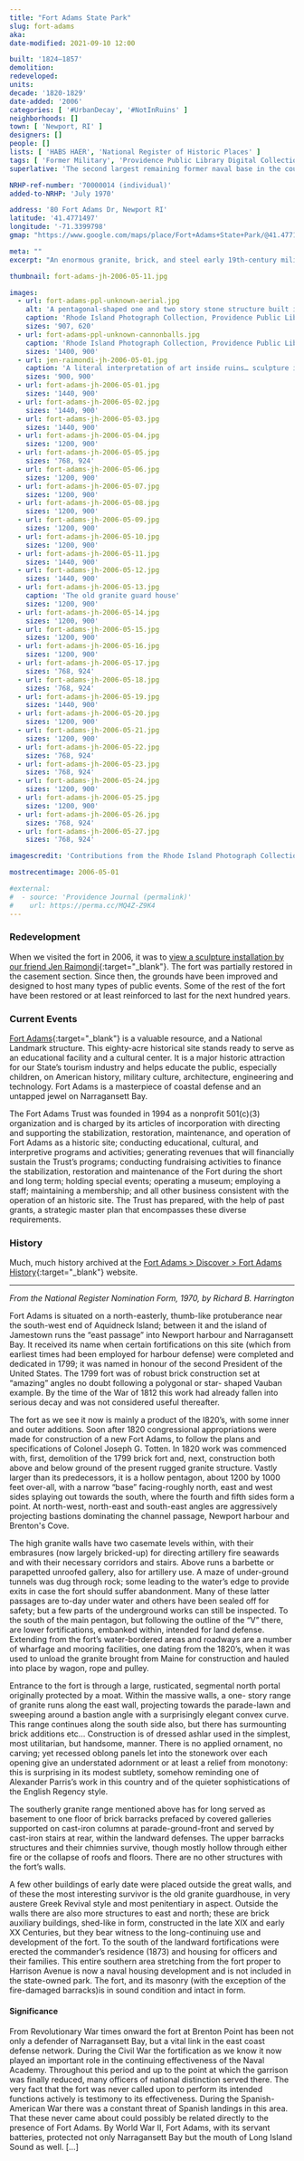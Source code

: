 ```yaml
---
title: "Fort Adams State Park"
slug: fort-adams
aka:
date-modified: 2021-09-10 12:00

built: '1824–1857'
demolition:
redeveloped:
units:
decade: '1820-1829'
date-added: '2006'
categories: [ '#UrbanDecay', '#NotInRuins' ]
neighborhoods: []
town: [ 'Newport, RI' ]
designers: []
people: []
lists: [ 'HABS HAER', 'National Register of Historic Places' ]
tags: [ 'Former Military', 'Providence Public Library Digital Collections', 'The Superlatives' ]
superlative: 'The second largest remaining former naval base in the country, the largest being Fort Monroe (Virginia, decommissioned in 2011)'

NRHP-ref-number: '70000014 (individual)'
added-to-NRHP: 'July 1970'

address: '80 Fort Adams Dr, Newport RI'
latitude: '41.4771497'
longitude: '-71.3399798'
gmap: "https://www.google.com/maps/place/Fort+Adams+State+Park/@41.4771497,-71.3399798,919m/data=!3m1!1e3!4m13!1m7!3m6!1s0x89e5a57a114e6fb5:0x2637c9cc53542736!2s1+Lincoln+Dr,+Newport,+RI+02840!3b1!8m2!3d41.4714105!4d-71.3419145!3m4!1s0x89e5a57c27ae382b:0x9e5b020b4d18438b!8m2!3d41.4790898!4d-71.3358244"

meta: ""
excerpt: "An enormous granite, brick, and steel early 19th-century military fortification guarding the entrance to Narragansett Bay"

thumbnail: fort-adams-jh-2006-05-11.jpg

images:
  - url: fort-adams-ppl-unknown-aerial.jpg
    alt: 'A pentagonal-shaped one and two story stone structure built into the coast of Newport and used to defend the entrance to Narragansett Bay. Extensive architectural description in the History section'
    caption: 'Rhode Island Photograph Collection, Providence Public Library'
    sizes: '907, 620'
  - url: fort-adams-ppl-unknown-cannonballs.jpg
    caption: 'Rhode Island Photograph Collection, Providence Public Library'
    sizes: '1400, 900'
  - url: jen-raimondi-jh-2006-05-01.jpg
    caption: 'A literal interpretation of art inside ruins… sculpture installation by Jen Raimondi, May 2006'
    sizes: '900, 900'
  - url: fort-adams-jh-2006-05-01.jpg
    sizes: '1440, 900'
  - url: fort-adams-jh-2006-05-02.jpg
    sizes: '1440, 900'
  - url: fort-adams-jh-2006-05-03.jpg
    sizes: '1440, 900'
  - url: fort-adams-jh-2006-05-04.jpg
    sizes: '1200, 900'
  - url: fort-adams-jh-2006-05-05.jpg
    sizes: '768, 924'
  - url: fort-adams-jh-2006-05-06.jpg
    sizes: '1200, 900'
  - url: fort-adams-jh-2006-05-07.jpg
    sizes: '1200, 900'
  - url: fort-adams-jh-2006-05-08.jpg
    sizes: '1200, 900'
  - url: fort-adams-jh-2006-05-09.jpg
    sizes: '1200, 900'
  - url: fort-adams-jh-2006-05-10.jpg
    sizes: '1200, 900'
  - url: fort-adams-jh-2006-05-11.jpg
    sizes: '1440, 900'
  - url: fort-adams-jh-2006-05-12.jpg
    sizes: '1440, 900'
  - url: fort-adams-jh-2006-05-13.jpg
    caption: 'The old granite guard house'
    sizes: '1200, 900'
  - url: fort-adams-jh-2006-05-14.jpg
    sizes: '1200, 900'
  - url: fort-adams-jh-2006-05-15.jpg
    sizes: '1200, 900'
  - url: fort-adams-jh-2006-05-16.jpg
    sizes: '1200, 900'
  - url: fort-adams-jh-2006-05-17.jpg
    sizes: '768, 924'
  - url: fort-adams-jh-2006-05-18.jpg
    sizes: '768, 924'
  - url: fort-adams-jh-2006-05-19.jpg
    sizes: '1440, 900'
  - url: fort-adams-jh-2006-05-20.jpg
    sizes: '1200, 900'
  - url: fort-adams-jh-2006-05-21.jpg
    sizes: '1200, 900'
  - url: fort-adams-jh-2006-05-22.jpg
    sizes: '768, 924'
  - url: fort-adams-jh-2006-05-23.jpg
    sizes: '768, 924'
  - url: fort-adams-jh-2006-05-24.jpg
    sizes: '1200, 900'
  - url: fort-adams-jh-2006-05-25.jpg
    sizes: '1200, 900'
  - url: fort-adams-jh-2006-05-26.jpg
    sizes: '768, 924'
  - url: fort-adams-jh-2006-05-27.jpg
    sizes: '768, 924'

imagescredit: 'Contributions from the Rhode Island Photograph Collection, Providence Public Library (<a href="//provlibdigital.org/islandora/object/islandora%3A11590" target="_blank">photo 1,</a> <a href="//provlibdigital.org/islandora/object/islandora%3A11938" target="_blank">photo 2,</a> <a href="//provlibdigital.org/islandora/search/Fort%20Adams?type=dismax" target="_blank">more</a>)'

mostrecentimage: 2006-05-01

#external:
#  - source: 'Providence Journal (permalink)'
#    url: https://perma.cc/MQ4Z-Z9K4
---
```


### Redevelopment

When we visited the fort in 2006, it was to [view a sculpture installation by our friend Jen Raimondi](//jenraimondi.artinruins.com/projects/hibernation/){:target="_blank"}. The fort was partially restored in the casement section. Since then, the grounds have been improved and designed to host many types of public events. Some of the rest of the fort have been restored or at least reinforced to last for the next hundred years. 


### Current Events

[Fort Adams](http://www.fortadams.org){:target="_blank"} is a valuable resource, and a National Landmark structure. This eighty-acre historical site stands ready to serve as an educational facility and a cultural center. It is a major historic attraction for our State’s tourism industry and helps educate the public, especially children, on American history, military culture, architecture, engineering and technology. Fort Adams is a masterpiece of coastal defense and an untapped jewel on Narragansett Bay.

The Fort Adams Trust was founded in 1994 as a nonprofit 501(c)(3) organization and is charged by its articles of incorporation with directing and supporting the stabilization, restoration, maintenance, and operation of Fort Adams as a historic site; conducting educational, cultural, and interpretive programs and activities; generating revenues that will financially sustain the Trust’s programs; conducting fundraising activities to finance the stabilization, restoration and maintenance of the Fort during the short and long term; holding special events; operating a museum; employing a staff; maintaining a membership; and all other business consistent with the operation of an historic site. The Trust has prepared, with the help of past grants, a strategic master plan that encompasses these diverse requirements.


### History

Much, much history archived at the [Fort Adams > Discover > Fort Adams History](https://fortadams.org/discover-the-fortress/fort-adams-history/full-history/){:target="_blank"} website. 

***

_From the National Register Nomination Form, 1970, by Richard B. Harrington_

Fort Adams is situated on a north-easterly, thumb-like protuberance near the south-west end of Aquidneck Island; between it and the island of
Jamestown runs the “east passage” into Newport harbour and Narragansett Bay. It received its name when certain fortifications on this site
(which from earliest times had been employed for harbour defense) were completed and dedicated in 1799; it was named in honour of the second President of the United States. The 1799 fort was of robust brick construction set at “amazing” angles no doubt following a polygonal or star- shaped Vauban example. By the time of the War of 1812 this work had already fallen into serious decay and was not considered useful thereafter.

The fort as we see it now is mainly a product of the l820’s, with some inner and outer additions. Soon after 1820 congressional appropriations were made for construction of a new Fort Adams, to follow the plans and specifications of Colonel Joseph G. Totten. In 1820 work was commenced with, first, demolition of the 1799 brick fort and, next, construction both above and below ground of the present rugged granite structure. Vastly larger than its predecessors, it is a hollow pentagon, about 1200 by 1000 feet over-all, with a narrow “base” facing-roughly north, east and west sides splaying out towards the south, where the fourth and fifth sides form a point. At north-west, north-east and south-east angles are aggressively projecting bastions dominating the channel passage, Newport harbour and Brenton's Cove.

The high granite walls have two casemate levels within, with their embrasures (now largely bricked-up) for directing artillery fire seawards and with their necessary corridors and stairs. Above runs a barbette or parapetted unroofed gallery, also for artillery use. A maze of under-ground tunnels was dug through rock; some leading to the water’s edge to provide exits in case the fort should suffer abandonment. Many of these latter passages are to-day under water and others have been sealed off for safety; but a few parts of the underground works can still be inspected. To the south of the main pentagon, but following the outline of the “V” there, are lower fortifications, embanked within, intended for land defense. Extending from the fort’s water-bordered areas and roadways are a number of wharfage and mooring facilities, one dating from the 1820’s, when it was used to unload the granite brought from Maine for construction and hauled into place by wagon, rope and pulley.

Entrance to the fort is through a large, rusticated, segmental north portal originally protected by a moat. Within the massive walls, a one- story range of granite runs along the east wall, projecting towards the parade-lawn and sweeping around a bastion angle with a surprisingly elegant convex curve. This range continues along the south side also, but there has surmounting brick additions etc… Construction is of dressed ashlar used in the simplest, most utilitarian, but handsome, manner. There is no applied ornament, no carving; yet recessed oblong panels let into the stonework over each opening give an understated adornment or at least a relief from monotony: this is surprising in its modest subtlety, somehow reminding one of Alexander Parris’s work in this country and of the quieter sophistications of the English Regency style.

The southerly granite range mentioned above has for long served as basement to one floor of brick barracks prefaced by covered galleries supported on cast-iron columns at parade-ground-front and served by cast-iron stairs at rear, within the landward defenses. The upper barracks structures and their chimnies survive, though mostly hollow through either fire or the collapse of roofs and floors. There are no other structures with the fort’s walls.

A few other buildings of early date were placed outside the great walls, and of these the most interesting survivor is the old granite guardhouse, in very austere Greek Revival style and most penitentiary in aspect. Outside the walls there are also more structures to east and north; these are brick auxiliary buildings, shed-like in form, constructed in the late XIX and early XX Centuries, but they bear witness to the long-continuing use and development of the fort. To the south of the landward fortifications were erected the commander’s residence (1873) and housing for officers and their families. This entire southern area stretching from the fort proper to Harrison Avenue is now a naval housing development and is not included in the state-owned park. The fort, and its masonry (with the exception of the fire-damaged barracks)is in sound condition and intact in form. 

#### Significance

From Revolutionary War times onward the fort at Brenton Point has been not only a defender of Narragansett Bay, but a vital link in the east coast defense network. During the Civil War the fortification as we know it now played an important role in the continuing effectiveness of the Naval Academy. Throughout this period and up to the point at which the garrison was finally reduced, many officers of national distinction served there. The very fact that the fort was never called upon to perform its intended functions actively is testimony to its effectiveness. During the Spanish-American War there was a constant threat of Spanish landings in this area. That these never came about could possibly be related directly to the presence of Fort Adams. By World War II, Fort Adams, with its servant batteries, protected not only Narragansett Bay but the mouth of Long Island Sound as well. […]
